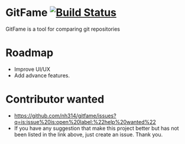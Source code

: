 # GitFame [![Build Status](https://travis-ci.com/nh314/gitfame.svg?branch=dev)](https://travis-ci.com/nh314/gitfame)

GitFame is a tool for comparing git repositories

# Roadmap

- Improve UI/UX
- Add advance features.

# Contributor wanted

- https://github.com/nh314/gitfame/issues?q=is:issue%20is:open%20label:%22help%20wanted%22
- If you have any suggestion that make this project better but has not been listed in the link above, just create an issue.
  Thank you.
